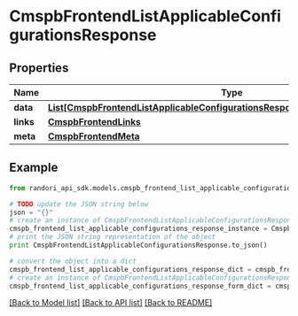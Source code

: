 # CmspbFrontendListApplicableConfigurationsResponse


## Properties

Name | Type | Description | Notes
------------ | ------------- | ------------- | -------------
**data** | [**List[CmspbFrontendListApplicableConfigurationsResponseApplicableConfiguration]**](CmspbFrontendListApplicableConfigurationsResponseApplicableConfiguration.md) |  | [optional] 
**links** | [**CmspbFrontendLinks**](CmspbFrontendLinks.md) |  | [optional] 
**meta** | [**CmspbFrontendMeta**](CmspbFrontendMeta.md) |  | [optional] 

## Example

```python
from randori_api_sdk.models.cmspb_frontend_list_applicable_configurations_response import CmspbFrontendListApplicableConfigurationsResponse

# TODO update the JSON string below
json = "{}"
# create an instance of CmspbFrontendListApplicableConfigurationsResponse from a JSON string
cmspb_frontend_list_applicable_configurations_response_instance = CmspbFrontendListApplicableConfigurationsResponse.from_json(json)
# print the JSON string representation of the object
print CmspbFrontendListApplicableConfigurationsResponse.to_json()

# convert the object into a dict
cmspb_frontend_list_applicable_configurations_response_dict = cmspb_frontend_list_applicable_configurations_response_instance.to_dict()
# create an instance of CmspbFrontendListApplicableConfigurationsResponse from a dict
cmspb_frontend_list_applicable_configurations_response_form_dict = cmspb_frontend_list_applicable_configurations_response.from_dict(cmspb_frontend_list_applicable_configurations_response_dict)
```
[[Back to Model list]](../README.md#documentation-for-models) [[Back to API list]](../README.md#documentation-for-api-endpoints) [[Back to README]](../README.md)


